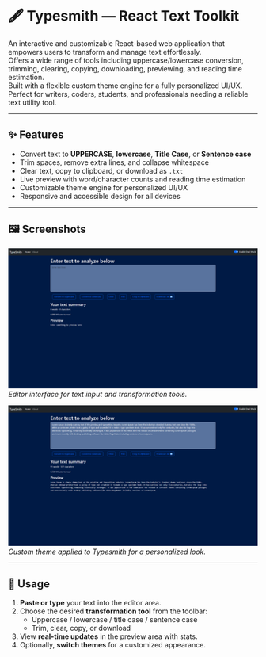 # 🖋️ Typesmith — React Text Toolkit

An interactive and customizable React-based web application that empowers users to transform and manage text effortlessly.  
Offers a wide range of tools including uppercase/lowercase conversion, trimming, clearing, copying, downloading, previewing, and reading time estimation.  
Built with a flexible custom theme engine for a fully personalized UI/UX. Perfect for writers, coders, students, and professionals needing a reliable text utility tool.

---

## ✨ Features

- Convert text to **UPPERCASE**, **lowercase**, **Title Case**, or **Sentence case**
- Trim spaces, remove extra lines, and collapse whitespace
- Clear text, copy to clipboard, or download as `.txt`
- Live preview with word/character counts and reading time estimation
- Customizable theme engine for personalized UI/UX
- Responsive and accessible design for all devices

---

## 🖼️ Screenshots

![Screenshot – Editor View](images/blank.png)  
*Editor interface for text input and transformation tools.*

![Screenshot – Theming Example](images/filled.png)  
*Custom theme applied to Typesmith for a personalized look.*

---

## 🚀 Usage

1. **Paste or type** your text into the editor area.
2. Choose the desired **transformation tool** from the toolbar:
   - Uppercase / lowercase / title case / sentence case
   - Trim, clear, copy, or download
3. View **real-time updates** in the preview area with stats.
4. Optionally, **switch themes** for a customized appearance.
